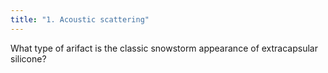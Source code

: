```yaml
---
title: "1. Acoustic scattering"
---
```

What type of arifact is the classic snowstorm appearance of extracapsular silicone?

